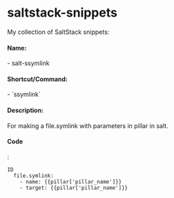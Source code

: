 saltstack-snippets
==================

My collection of SaltStack snippets:

<h4 id="256dark-features">Name:</h4>
 - salt-ssymlink

<h4 id="256dark-features">Shortcut/Command:</h4>
 - `ssymlink`
 
<h4 id="256dark-features">Description:</h4>
For making a file.symlink with parameters in pillar in salt.

<h4 id="256dark-features">Code</h4>
:

	ID
	  file.symlink:
	    - name: {{pillar['pillar_name']}}
	    - target: {{pillar['pillar_name']}}
